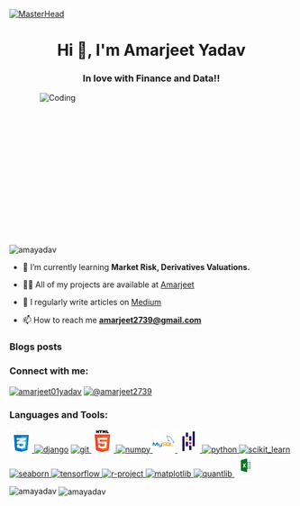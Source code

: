[![MasterHead]( https://github.com/AMAYadav/AMAYadav/blob/main/gif.gif )](https://amayadav.github.io/amarjeets/)
<!--https://wallpaperaccess.com/full/6993068.gif 
https://wallpaperaccess.com/full/1398314.jpg

https://media.licdn.com/dms/image/C4D22AQFkVPNiwrxHmw/feedshare-shrink_2048_1536/0/1623139831071?e=1680739200&v=beta&t=cP48wyScfGLufdH_3kH7IwFeSwFb8SEcfAv2qTRo098

-->
<h1 align="center">Hi 👋, I'm Amarjeet Yadav</h1>
<h3 align="center">In love with Finance and Data!!</h3>
<img align="right" alt="Coding" width="450" height = "270" src="https://www.intersystemsuki.com/wp-content/uploads/2020/06/finance.gif">

<p align="left"> <img src="https://komarev.com/ghpvc/?username=amayadav&label=Profile%20views&color=0e75b6&style=flat" alt="amayadav" /> </p>

- 🌱 I’m currently learning **Market Risk, Derivatives Valuations.**

- 👨‍💻 All of my projects are available at [Amarjeet](https://github.com/AMAYadav)

- 📝 I regularly write articles on [Medium](https://medium.com/@amarjeet2739)

- 📫 How to reach me **amarjeet2739@gmail.com**

### Blogs posts
<!-- BLOG-POST-LIST:START -->
<!-- BLOG-POST-LIST:END -->

<h3 align="left">Connect with me:</h3>
<p align="left">
<a href="https://linkedin.com/in/amarjeet01yadav" target="blank"><img align="center" src="https://raw.githubusercontent.com/rahuldkjain/github-profile-readme-generator/master/src/images/icons/Social/linked-in-alt.svg" alt="amarjeet01yadav" height="30" width="40" /></a>
<a href="https://medium.com/@amarjeet2739" target="blank"><img align="center" src="https://raw.githubusercontent.com/rahuldkjain/github-profile-readme-generator/master/src/images/icons/Social/medium.svg" alt="@amarjeet2739" height="30" width="40" /></a>
</p>

<h3 align="left">Languages and Tools:</h3>
<p align="left">

<a href="https://www.w3schools.com/css/" target="_blank" rel="noreferrer"> <img src="https://github.com/AMAYadav/AMAYadav/blob/main/cssgif.gif" alt="css3" width="40" height="40"/> </a>
<a href="https://www.djangoproject.com/" target="_blank" rel="noreferrer"> <img src="https://cdn.worldvectorlogo.com/logos/django.svg" alt="django" width="40" height="40"/></a>
<a href="https://git-scm.com/" target="_blank" rel="noreferrer"> <img src="https://www.vectorlogo.zone/logos/git-scm/git-scm-icon.svg" alt="git" width="40" height="40"/> </a> <a href="https://www.w3.org/html/" target="_blank" rel="noreferrer"> <img src="https://raw.githubusercontent.com/devicons/devicon/master/icons/html5/html5-original-wordmark.svg" alt="html5" width="40" height="40"/> </a>
<a href="https://numpy.org/doc/stable/reference/index.html" target="_blank" rel="noreferrer"> <img src="https://numpy.org/doc/stable/_static/numpylogo.svg" alt="numpy" width="100" height="40"/> </a>
<a href="https://www.mysql.com/" target="_blank" rel="noreferrer"> <img src="https://raw.githubusercontent.com/devicons/devicon/master/icons/mysql/mysql-original-wordmark.svg" alt="mysql" width="40" height="40"/> </a>
<a href="https://pandas.pydata.org/" target="_blank" rel="noreferrer"> <img src="https://raw.githubusercontent.com/devicons/devicon/2ae2a900d2f041da66e950e4d48052658d850630/icons/pandas/pandas-original.svg" alt="pandas" width="40" height="40"/> </a>
<a href="https://www.python.org" target="_blank" rel="noreferrer"> <img src="https://i.giphy.com/media/coxQHKASG60HrHtvkt/giphy.webp" alt="python" width="40" height="40"/> </a>
<a href="https://scikit-learn.org/" target="_blank" rel="noreferrer"> <img src="https://upload.wikimedia.org/wikipedia/commons/0/05/Scikit_learn_logo_small.svg" alt="scikit_learn" width="40" height="40"/> </a>
<a href="https://seaborn.pydata.org/" target="_blank" rel="noreferrer"> <img src="https://seaborn.pydata.org/_images/logo-mark-lightbg.svg" alt="seaborn" width="40" height="40"/> </a>
<a href="https://www.tensorflow.org" target="_blank" rel="noreferrer"> <img src="https://www.vectorlogo.zone/logos/tensorflow/tensorflow-icon.svg" alt="tensorflow" width="40" height="40"/> </a>
<a href="https://www.r-project.org/about.html" target="_blank" rel="noreferrer"> <img src="https://user-images.githubusercontent.com/1775316/36732568-68dc69e6-1bce-11e8-890a-5cd3a20ab8d6.gif" alt="r-project" width="40" height="40"/> </a>
<a href="https://matplotlib.org/" target="_blank" rel="noreferrer"> <img src="https://matplotlib.org/stable/_static/images/logo_dark.svg" alt="matplotlib" width="100" height="40"/> </a>
<a href="https://quantlib-python-docs.readthedocs.io/en/latest/" target="_blank" rel="noreferrer"> <img src="https://avatars.githubusercontent.com/u/15903619?s=200&v=4" alt="quantlib" width="40" height="40"/> </a>
<a href="https://support.microsoft.com/en-us/office/excel-functions-alphabetical-b3944572-255d-4efb-bb96-c6d90033e188" target="_blank" rel="noreferrer"> <img src="https://github.com/AMAYadav/AMAYadav/blob/main/excel%20gif.gif" alt="excel" width="40" height="40"/> </a>
</p>

<p><img align="left" src="https://github-readme-stats.vercel.app/api/top-langs?username=amayadav&show_icons=true&locale=en&layout=compact" alt="amayadav" /></p>

<p>&nbsp;<img align="center" src="https://github-readme-stats.vercel.app/api?username=amayadav&show_icons=true&locale=en" alt="amayadav" /></p>
